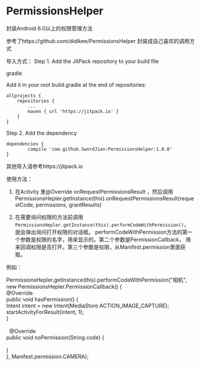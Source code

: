 # PermissionsHelper
封装Android 6.0以上的权限管理方法

参考了https://github.com/didikee/PermissionsHelper 封装成自己喜欢的调用方式

导入方式：
Step 1. Add the JitPack repository to your build file

gradle

Add it in your root build.gradle at the end of repositories:

	allprojects {
		repositories {
			...
			maven { url 'https://jitpack.io' }
		}
	}
Step 2. Add the dependency

	dependencies {
	        compile 'com.github.SwordJian:PermissionsHelper:1.0.0'
	}
  
  其他导入请参考https://jitpack.io
  
  使用方法：
  1. 在Activity 里@Override onRequestPermissionsResult ，然后调用PermissionsHepler.getInstance(this).onRequestPermissionsResult(requestCode, permissions, grantResults)<br>
  
  2. 在需要询问权限的方法前调用`PermissionsHepler.getInstance(this).performCodeWithPermission()`， 就会弹出询问打开权限的对话框。
  performCodeWithPermission方法的第一个参数是权限的名字，用来显示的。第二个参数是PermissionCallback， 用来回调权限是否打开。第三个参数是权限，从Manifest.permission里面获取。<br>
  
  例如：
  
  PermissionsHepler.getInstance(this).performCodeWithPermission("相机", new PermissionsHepler.PermissionCallback() {<br>
    @Override<br>
    public void hasPermission() {<br>
        Intent intent = new Intent(MediaStore.ACTION_IMAGE_CAPTURE);<br>
        startActivityForResult(intent, 1);<br>
    }<br>
<br>
    	@Override <br>
    	public void noPermission(String code) {<br>
<br>
    }<br>
    }, Manifest.permission.CAMERA);<br>
